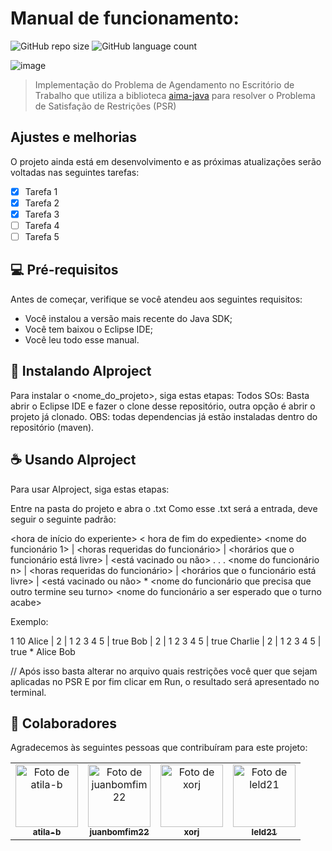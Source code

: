 # Manual de funcionamento:

<!---Esses são exemplos. Veja https://shields.io para outras pessoas ou para personalizar este conjunto de escudos. Você pode querer incluir dependências, status do projeto e informações de licença aqui--->

![GitHub repo size](https://img.shields.io/github/repo-size/juanbomfim22/AIproject?style=for-the-badge)
![GitHub language count](https://img.shields.io/github/languages/count/juanbomfim22/AIproject?style=for-the-badge) 

![image](https://user-images.githubusercontent.com/55420785/169701131-6bed8fca-784d-4630-b977-21820c46f414.png)

> Implementação do Problema de Agendamento no Escritório de Trabalho que utiliza a biblioteca [aima-java](https://github.com/aimacode/aima-java) para resolver o Problema de Satisfação de Restrições (PSR)
## Ajustes e melhorias

O projeto ainda está em desenvolvimento e as próximas atualizações serão voltadas nas seguintes tarefas:

- [x] Tarefa 1
- [x] Tarefa 2
- [x] Tarefa 3
- [ ] Tarefa 4
- [ ] Tarefa 5

## 💻 Pré-requisitos

Antes de começar, verifique se você atendeu aos seguintes requisitos:
* Você instalou a versão mais recente do Java SDK;
* Você tem baixou o Eclipse IDE;
* Você leu todo esse manual.

## 🚀 Instalando AIproject

Para instalar o <nome_do_projeto>, siga estas etapas:
Todos SOs:
Basta abrir o Eclipse IDE e fazer o clone desse repositório, outra opção é abrir o projeto já clonado.
OBS: todas dependencias já estão instaladas dentro do repositório (maven).

## ☕ Usando AIproject

Para usar AIproject, siga estas etapas:

Entre na pasta do projeto e abra o .txt
Como esse .txt será a entrada, deve seguir o seguinte padrão:

<hora de início do experiente> < hora de fim do expediente>
<nome do funcionário 1> | <horas requeridas do funcionário> | <horários que o funcionário está livre> | <está vacinado ou não>
.
.
.
<nome do funcionário n> | <horas requeridas do funcionário> | <horários que o funcionário está livre> | <está vacinado ou não>
*
<nome do funcionário que precisa que outro termine seu turno> <nome do funcionário a ser esperado que o turno acabe>

Exemplo:

 1 10
 Alice | 2 | 1 2 3 4 5 | true
 Bob | 2 | 1 2 3 4 5 | true
 Charlie | 2 | 1 2 3 4 5 | true
 *
 Alice Bob

//
Após isso basta alterar no arquivo <x> quais restrições você quer que sejam aplicadas no PSR 
E por fim clicar em Run, o resultado será apresentado no terminal.

## 🤝 Colaboradores

Agradecemos às seguintes pessoas que contribuíram para este projeto:

<table>
  <tr>
    <td align="center">
      <a href="#">
        <img src="https://avatars.githubusercontent.com/u/61395424" width="100px;" alt="Foto de atila-b"/><br>
        <sub>
          <b>atila-b</b>
        </sub>
      </a>
    </td>
    <td align="center">
      <a href="#">
        <img src="https://avatars.githubusercontent.com/u/55420785" width="100px;" alt="Foto de juanbomfim22"/><br>
        <sub>
          <b>juanbomfim22</b>
        </sub>
      </a>
    </td>
    <td align="center">
      <a href="#">
        <img src="https://avatars.githubusercontent.com/u/61337156" width="100px;" alt="Foto de xorj"/><br>
        <sub>
          <b>xorj</b>
        </sub>
      </a>
    </td>
    <td align="center">
      <a href="#">
        <img src="https://avatars.githubusercontent.com/u/62582790" width="100px;" alt="Foto de leld21"/><br>
        <sub>
          <b>leld21</b>
        </sub>
      </a>
    </td>
  </tr>
</table>

